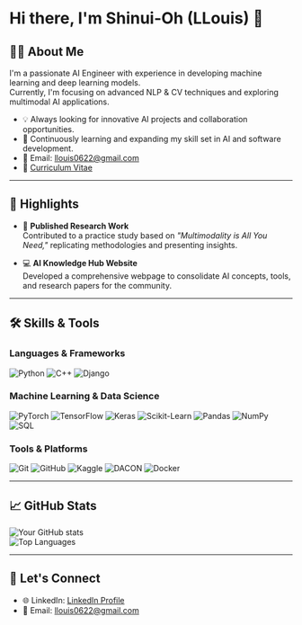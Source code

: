 # Hi there, I'm Shinui-Oh (LLouis) 👋  

## 👨‍💻 About Me  

I'm a passionate AI Engineer with experience in developing machine learning and deep learning models.  
Currently, I'm focusing on advanced NLP & CV techniques and exploring multimodal AI applications.  

- 💡 Always looking for innovative AI projects and collaboration opportunities.  
- 🌱 Continuously learning and expanding my skill set in AI and software development.  
- 📧 Email: [llouis0622@gmail.com](mailto:llouis0622@gmail.com)  
- 📄 [Curriculum Vitae](https://llouis.notion.site/)  

---

## 🌟 Highlights  

- 📜 **Published Research Work**  
  Contributed to a practice study based on *"Multimodality is All You Need,"* replicating methodologies and presenting insights.  

- 💻 **AI Knowledge Hub Website**  
  Developed a comprehensive webpage to consolidate AI concepts, tools, and research papers for the community.  

---

## 🛠️ Skills & Tools  

### Languages & Frameworks  
![Python](https://img.shields.io/badge/Python-3776AB?style=for-the-badge&logo=python&logoColor=white) 
![C++](https://img.shields.io/badge/C%2B%2B-00599C?style=for-the-badge&logo=c%2B%2B&logoColor=white) 
![Django](https://img.shields.io/badge/Django-092E20?style=for-the-badge&logo=django&logoColor=white)  

### Machine Learning & Data Science  
![PyTorch](https://img.shields.io/badge/PyTorch-EE4C2C?style=for-the-badge&logo=pytorch&logoColor=white) 
![TensorFlow](https://img.shields.io/badge/TensorFlow-FF6F00?style=for-the-badge&logo=tensorflow&logoColor=white) 
![Keras](https://img.shields.io/badge/Keras-D00000?style=for-the-badge&logo=keras&logoColor=white) 
![Scikit-Learn](https://img.shields.io/badge/Scikit--Learn-F7931E?style=for-the-badge&logo=scikit-learn&logoColor=white) 
![Pandas](https://img.shields.io/badge/Pandas-150458?style=for-the-badge&logo=pandas&logoColor=white) 
![NumPy](https://img.shields.io/badge/NumPy-013243?style=for-the-badge&logo=numpy&logoColor=white) 
![SQL](https://img.shields.io/badge/SQL-4479A1?style=for-the-badge&logo=sql&logoColor=white)  

### Tools & Platforms  
![Git](https://img.shields.io/badge/Git-F05032?style=for-the-badge&logo=git&logoColor=white) 
![GitHub](https://img.shields.io/badge/GitHub-181717?style=for-the-badge&logo=github&logoColor=white) 
![Kaggle](https://img.shields.io/badge/Kaggle-20BEFF?style=for-the-badge&logo=kaggle&logoColor=white) 
![DACON](https://img.shields.io/badge/DACON-0055FF?style=for-the-badge&logo=data&logoColor=white) 
![Docker](https://img.shields.io/badge/Docker-2496ED?style=for-the-badge&logo=docker&logoColor=white)  

---

## 📈 GitHub Stats  

![Your GitHub stats](https://github-readme-stats.vercel.app/api?username=llouis0622&show_icons=true&theme=radical)  
![Top Languages](https://github-readme-stats.vercel.app/api/top-langs/?username=llouis0622&layout=compact&theme=radical)  

---

## 🔗 Let's Connect  

- 🌐 LinkedIn: [LinkedIn Profile](https://linkedin.com/in/llouis0622)  
- 📧 Email: [llouis0622@gmail.com](mailto:llouis0622@gmail.com)
